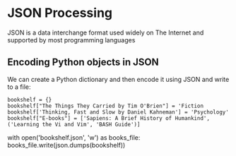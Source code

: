 # JSON Processing
JSON is a data interchange format used widely on The Internet and supported by most programming languages

## Encoding Python objects in JSON
We can create a Python dictionary and then encode it using JSON and write to a file:
```
bookshelf = {}
bookshelf["The Things They Carried by Tim O'Brien"] = 'Fiction
bookshelf['Thinking, Fast and Slow by Daniel Kahneman'] = 'Psychology'
bookshelf["E-books"] = ['Sapiens: A Brief History of Humankind', ('Learning the Vi and Vim', 'BASH Guide')]

```
with open('bookshelf.json', 'w') as books_file:
    books_file.write(json.dumps(bookshelf))
```
